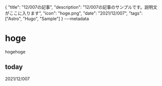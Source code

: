 {
  "title": "12/007の記事",
  "description": "12/007の記事のサンプルです。説明文がここに入ります",
  "icon": "hoge.png",
  "date": "2021/12/007",
  "tags": ["Astro", "Hugo", "Sample"]
}
---metadata

# hoge
hogehoge

## today
2021/12/007